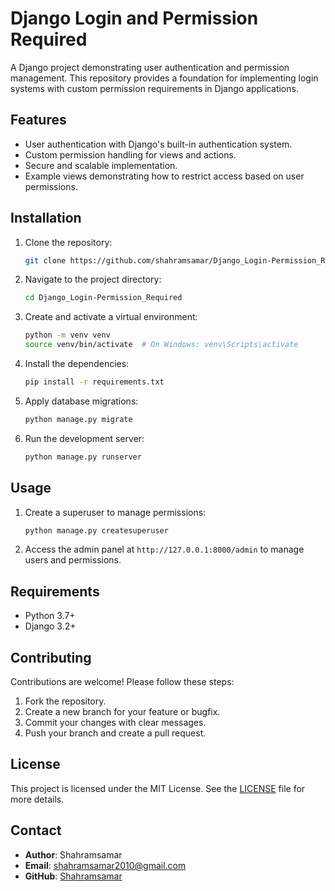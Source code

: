 # Django Login and Permission Required

A Django project demonstrating user authentication and permission management. This repository provides a foundation for implementing login systems with custom permission requirements in Django applications.

## Features

- User authentication with Django's built-in authentication system.
- Custom permission handling for views and actions.
- Secure and scalable implementation.
- Example views demonstrating how to restrict access based on user permissions.

## Installation

1. Clone the repository:
   ```bash
   git clone https://github.com/shahramsamar/Django_Login-Permission_Required.git
   ```

2. Navigate to the project directory:
   ```bash
   cd Django_Login-Permission_Required
   ```

3. Create and activate a virtual environment:
   ```bash
   python -m venv venv
   source venv/bin/activate  # On Windows: venv\Scripts\activate
   ```

4. Install the dependencies:
   ```bash
   pip install -r requirements.txt
   ```

5. Apply database migrations:
   ```bash
   python manage.py migrate
   ```

6. Run the development server:
   ```bash
   python manage.py runserver
   ```

## Usage

1. Create a superuser to manage permissions:
   ```bash
   python manage.py createsuperuser
   ```

2. Access the admin panel at `http://127.0.0.1:8000/admin` to manage users and permissions.

## Requirements

- Python 3.7+
- Django 3.2+

## Contributing

Contributions are welcome! Please follow these steps:

1. Fork the repository.
2. Create a new branch for your feature or bugfix.
3. Commit your changes with clear messages.
4. Push your branch and create a pull request.

## License

This project is licensed under the MIT License. See the [LICENSE](LICENSE) file for more details.

## Contact

- **Author**: Shahramsamar
- **Email**: [shahramsamar2010@gmail.com](mailto:shahramsamar2010@gmail.com)
- **GitHub**: [Shahramsamar](https://github.com/shahramsamar)

 
